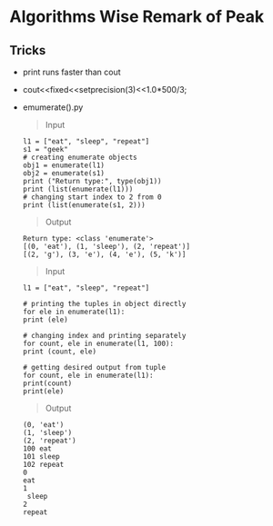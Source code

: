# Algorithms Wise Remark of Peak

## Tricks

 - print runs faster than cout
 * cout<<fixed<<setprecision(3)<<1.0*500/3;
 + emumerate().py
   >Input
   ```
   l1 = ["eat", "sleep", "repeat"]
   s1 = "geek"
   # creating enumerate objects
   obj1 = enumerate(l1)
   obj2 = enumerate(s1)
   print ("Return type:", type(obj1))
   print (list(enumerate(l1)))
   # changing start index to 2 from 0
   print (list(enumerate(s1, 2)))
   ```
   > Output
   ```
   Return type: <class 'enumerate'>
   [(0, 'eat'), (1, 'sleep'), (2, 'repeat')]
   [(2, 'g'), (3, 'e'), (4, 'e'), (5, 'k')]
   ```
   
   >Input
    ```
   l1 = ["eat", "sleep", "repeat"]

   # printing the tuples in object directly
   for ele in enumerate(l1):
    print (ele)

   # changing index and printing separately
   for count, ele in enumerate(l1, 100):
    print (count, ele)

   # getting desired output from tuple
   for count, ele in enumerate(l1):
    print(count)
    print(ele)
    ```
    >Output
   ```
   (0, 'eat')
   (1, 'sleep')
   (2, 'repeat')
   100 eat
   101 sleep
   102 repeat
   0
   eat
   1
    sleep
   2
   repeat
   ```
